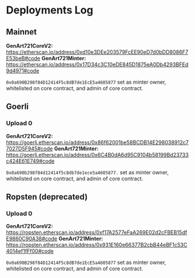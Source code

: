 # Deployments Log

## Mainnet

**GenArt721CoreV2:** https://etherscan.io/address/0xd10e3DEe203579FcEE90eD7d0bDD8086F7E53beB#code
**GenArt721Minter:** https://etherscan.io/address/0x17D34c3C10eDE845D1875eA0Db4293BFEd9d4971#code

`0x0a690B298f84D12414F5c8dB7de1EcE5a4605877` set as minter owner, whitelisted on core contract, and admin of core contract.

## Goerli

### Upload 0

**GenArt721CoreV2:** https://goerli.etherscan.io/address/0x86f62001be58BCDB14E298038912c77027D5F945#code
**GenArt721Minter:** https://goerli.etherscan.io/address/0x6C4B0dA6d95C9104b58199Bd23733c424E61E749#code

`0x0a690b298f84d12414f5c8db7de1ece5a4605877.` set as minter owner, whitelisted on core contract, and admin of core contract.

## Ropsten (deprecated)

### Upload 0

**GenArt721CoreV2:** https://ropsten.etherscan.io/address/0xf17A2577eFaA269E02d2cFBEB15dfE9860C90A38#code
**GenArt721Minter:** https://ropsten.etherscan.io/address/0x931E160e66377B2cbB44eBF1c53C4014ef1fFf00#code

`0x0a690B298f84D12414F5c8dB7de1EcE5a4605877` set as minter owner, whitelisted on core contract, and admin of core contract.

